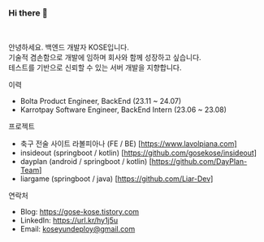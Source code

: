 ### Hi there 👋

</br>

<!--
**gosekose/gosekose** is a ✨ _special_ ✨ repository because its `README.md` (this file) appears on your GitHub profile.

-->

안녕하세요. 백엔드 개발자 KOSE입니다. </br>
기술적 겸손함으로 개발에 임하며 회사와 함께 성장하고 싶습니다. </br>
테스트를 기반으로 신뢰할 수 있는 서버 개발을 지향합니다. </br>

이력
- Bolta Product Engineer, BackEnd (23.11 ~ 24.07)
- Karrotpay Software Engineer, BackEnd Intern (23.06 ~ 23.08)

프로젝트
- 축구 전술 사이트 라볼피아나 (FE / BE) [https://www.lavolpiana.com]
- insideout (springboot / kotlin) [https://github.com/gosekose/insideout]
- dayplan (android / springboot / kotlin) [https://github.com/DayPlan-Team]
- liargame (springboot / java) [https://github.com/Liar-Dev]

연락처
- Blog: https://gose-kose.tistory.com
- LinkedIn: https://url.kr/hy1j5u
- Email: koseyundeploy@gmail.com

